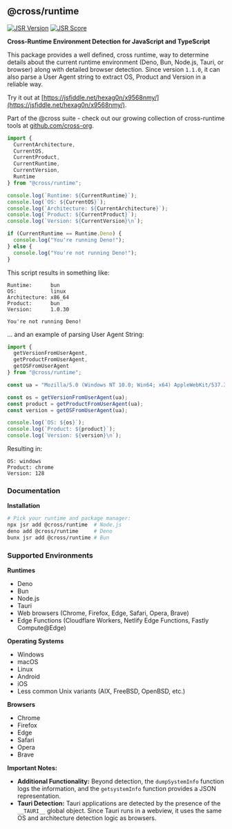 ## @cross/runtime

[![JSR Version](https://jsr.io/badges/@cross/runtime?v=bust)](https://jsr.io/@cross/runtime) [![JSR Score](https://jsr.io/badges/@cross/runtime/score?v=bust)](https://jsr.io/@cross/runtime/score)

**Cross-Runtime Environment Detection for JavaScript and TypeScript**

This package provides a well defined, cross runtime, way to determine details about the current runtime environment (Deno, Bun, Node.js, Tauri, or browser) along with detailed browser detection. Since version `1.1.0`, it can also parse a User Agent string to extract OS, Product and Version in a reliable way.

Try it out at [https://jsfiddle.net/hexag0n/x9568nmy/](https://jsfiddle.net/hexag0n/x9568nmy/).

Part of the @cross suite - check out our growing collection of cross-runtime tools at [github.com/cross-org](https://github.com/cross-org).

```javascript
import { 
  CurrentArchitecture,
  CurrentOS,
  CurrentProduct,
  CurrentRuntime,
  CurrentVersion,
  Runtime
} from "@cross/runtime";

console.log(`Runtime: ${CurrentRuntime}`);
console.log(`OS: ${CurrentOS}`);
console.log(`Architecture: ${CurrentArchitecture}`);
console.log(`Product: ${CurrentProduct}`);
console.log(`Version: ${CurrentVersion}\n`);

if (CurrentRuntime == Runtime.Deno) {
  console.log("You're running Deno!");
} else {
  console.log("You're not running Deno!");
}
```

This script results in something like:

```
Runtime:      bun
OS:           linux
Architecture: x86_64
Product:      bun
Version:      1.0.30

You're not running Deno!
```

... and an example of parsing User Agent String:

```javascript
import { 
  getVersionFromUserAgent,
  getProductFromUserAgent,
  getOSFromUserAgent
} from "@cross/runtime";

const ua = "Mozilla/5.0 (Windows NT 10.0; Win64; x64) AppleWebKit/537.36 (KHTML, like Gecko) Chrome/128.0.0.0 Safari/537.36";

const os = getVersionFromUserAgent(ua);
const product = getProductFromUserAgent(ua);
const version = getOSFromUserAgent(ua);

console.log(`OS: ${os}`);
console.log(`Product: ${product}`);
console.log(`Version: ${version}\n`);
```

Resulting in:

```
OS: windows
Product: chrome
Version: 128
```

### Documentation

**Installation**

```bash
# Pick your runtime and package manager:
npx jsr add @cross/runtime  # Node.js
deno add @cross/runtime     # Deno
bunx jsr add @cross/runtime # Bun
```

### Supported Environments

**Runtimes**

* Deno
* Bun
* Node.js
* Tauri
* Web browsers (Chrome, Firefox, Edge, Safari, Opera, Brave)
* Edge Functions (Cloudflare Workers, Netlify Edge Functions, Fastly Compute@Edge)

**Operating Systems**

* Windows
* macOS
* Linux
* Android
* iOS
* Less common Unix variants (AIX, FreeBSD, OpenBSD, etc.)

**Browsers**

* Chrome
* Firefox
* Edge
* Safari
* Opera
* Brave

**Important Notes:**

* **Additional Functionality:** Beyond detection, the `dumpSystemInfo` function logs the information, and the `getsystemInfo` function provides a JSON representation.
* **Tauri Detection:** Tauri applications are detected by the presence of the `__TAURI__` global object. Since Tauri runs in a webview, it uses the same OS and architecture detection logic as browsers.

